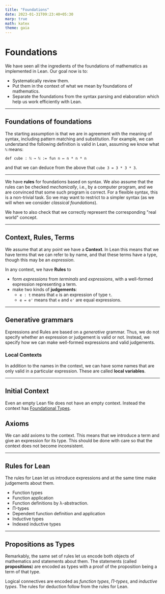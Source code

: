```yaml
---
title: "Foundations"
date: 2023-01-31T09:23:40+05:30
marp: true
math: katex
theme: gaia
---
```


# Foundations

We have seen all the ingredients of the foundations of mathematics as implemented in Lean. Our goal now is to:

* Systematically review them.
* Put them in the context of what we mean by foundations of mathematics.
* Separate the foundations from the syntax parsing and elaboration which help us work efficiently with Lean.

---

## Foundations of foundations

The starting assumption is that we are in agreement with the meaning of syntax, including pattern matching and substitution. For example, we can understand the following definition is valid in Lean, assuming we know what `ℕ` means:

```lean
def cube : ℕ → ℕ := fun n ↦ n * n * n
```

and that we can deduce from the above that `cube 3 = 3 * 3 * 3`.

---

We have __rules__ for foundations based on syntax. We also assume that the rules can be checked _mechanically_, i.e., by a computer program, and we are convinced that some such program is correct. For a flexible syntax, this is a non-trivial task. So we may want to restrict to a simpler syntax (as we will when we consider _classical foundations_).

We have to also check that we correctly represent the corresponding "real world" concept.

---

## Context, Rules, Terms

We assume that at any point we have a __Context__. In Lean this means that we have terms that we can refer to by name, and that these terms have a type, though this may be an _expression_.

In any context, we have __Rules__ to 

* form _expressions_ from _terminals_ and _expressions_, with a well-formed expression representing a term.
* make two kinds of __judgements__:
  * `e : t` means that `e` is an expression of type `t`.
  * `e = e'` means that `e` and `e'` are equal expressions.

---

## Generative grammars

Expressions and Rules are based on a _generative_ grammar. Thus, we do not specify whether an expression or judgement is valid or not. Instead, we specify how we can make well-formed expressions and valid judgements.

### Local Contexts

In addition to the names in the context, we can have some names that are only valid in a particular expression. These are called __local variables__.

---

## Initial Context

Even an empty Lean file does not have an empty context. Instead the context has [Foundational Types](http://math.iisc.ac.in/~gadgil/proofs-and-programs-2023/doc/foundational_types.html).

## Axioms

We can add axioms to the context. This means that we introduce a term and give an expression for its type. This should be done with care so that the context does not become inconsistent.

--- 

## Rules for Lean

The rules for Lean let us introduce expressions and at the same time make judgements about them.

* Function types
* Function application
* Function definitions by λ-abstraction.
* Π-types
* Dependent function definition and application
* Inductive types
* Indexed inductive types

---

## Propositions as Types

Remarkably, the same set of rules let us encode both objects of mathematics and statements about them. The statements (called __propositions__) are encoded as types with a proof of the proposition being a term of that type. 

Logical connectives are encoded as _function types_, _Π-types_, and _inductive types_. The rules for deduction follow from the rules for Lean.

